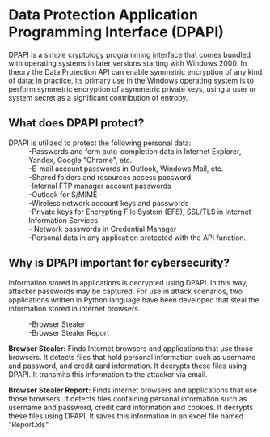 # Data Protection Application Programming Interface (DPAPI)

DPAPI is a simple cryptology programming interface that comes bundled with operating systems in later versions starting with Windows 2000. In theory the Data Protection API can enable symmetric encryption of any kind of data; in practice, its primary use in the Windows operating system is to perform symmetric encryption of asymmetric private keys, using a user or system secret as a significant contribution of entropy.

What does DPAPI protect?
---
<dl>
  <dt>DPAPI is utilized to protect the following personal data:
  <dd>
  <dd>-Passwords and form auto-completion data in Internet Explorer, Yandex, Google "Chrome", etc.
  <dd>-E-mail account passwords in Outlook, Windows Mail, etc.
  <dd>-Shared folders and resources access password
  <dd>-Internal FTP manager account passwords
  <dd>-Outlook for S/MIME
  <dd>-Wireless network account keys and passwords
  <dd>-Private keys for Encrypting File System (EFS), SSL/TLS in Internet Information Services 
  <dd>- Network passwords in Credential Manager
  <dd>-Personal data in any application protected with the API function.
</dl>

Why is DPAPI important for cybersecurity?
---
Information stored in applications is decrypted using DPAPI. In this way, attacker passwords may be captured. For use in attack scenarios, two applications written in Python language have been developed that steal the information stored in internet browsers.
<dl>
  <dd>-Browser Stealer
  <dd>-Browser Stealer Report
  <dd>
</dl>

**Browser Stealer:**
Finds Internet browsers and applications that use those browsers. It detects files that hold personal information such as username and password, and credit card information. It decrypts these files using DPAPI. It transmits this information to the attacker via email.

**Browser Stealer Report:**
Finds internet browsers and applications that use those browsers. It detects files containing personal information such as username and password, credit card information and cookies. It decrypts these files using DPAPI. It saves this information in an excel file named "Report.xls".


